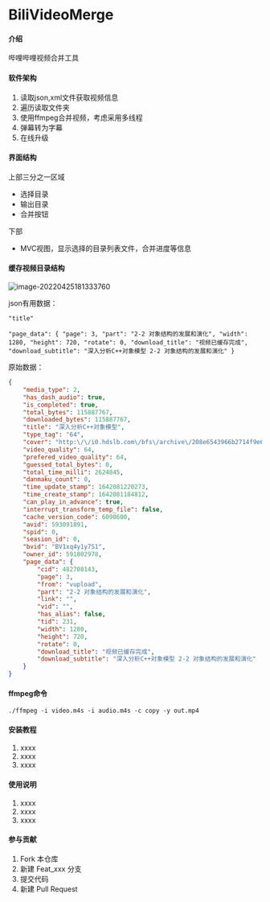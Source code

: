 # BiliVideoMerge

#### 介绍
哔哩哔哩视频合并工具

#### 软件架构

1. 读取json,xml文件获取视频信息
2. 遍历读取文件夹
3. 使用ffmpeg合并视频，考虑采用多线程
4. 弹幕转为字幕
5. 在线升级

#### 界面结构

上部三分之一区域

+ 选择目录
+ 输出目录
+ 合并按钮

下部

+ MVC视图，显示选择的目录列表文件，合并进度等信息



#### 缓存视频目录结构

![image-20220425181333760](https://gitee.com/listening2020/md_pic/raw/master/img-workpc/image-20220425181333760.png)

json有用数据：

`"title"`

`"page_data": {
        "page": 3,
        "part": "2-2 对象结构的发展和演化",
        "width": 1280,
        "height": 720,
        "rotate": 0,
        "download_title": "视频已缓存完成",
        "download_subtitle": "深入分析C++对象模型 2-2 对象结构的发展和演化"
    }`

原始数据：

```json
{
    "media_type": 2,
    "has_dash_audio": true,
    "is_completed": true,
    "total_bytes": 115887767,
    "downloaded_bytes": 115887767,
    "title": "深入分析C++对象模型",
    "type_tag": "64",
    "cover": "http:\/\/i0.hdslb.com\/bfs\/archive\/208e6543966b2714f9e64e0f5feda5477408e708.png",
    "video_quality": 64,
    "prefered_video_quality": 64,
    "guessed_total_bytes": 0,
    "total_time_milli": 2624845,
    "danmaku_count": 0,
    "time_update_stamp": 1642081220273,
    "time_create_stamp": 1642081184812,
    "can_play_in_advance": true,
    "interrupt_transform_temp_file": false,
    "cache_version_code": 6090600,
    "avid": 593091891,
    "spid": 0,
    "seasion_id": 0,
    "bvid": "BV1xq4y1y7S1",
    "owner_id": 591802978,
    "page_data": {
        "cid": 482708143,
        "page": 3,
        "from": "vupload",
        "part": "2-2 对象结构的发展和演化",
        "link": "",
        "vid": "",
        "has_alias": false,
        "tid": 231,
        "width": 1280,
        "height": 720,
        "rotate": 0,
        "download_title": "视频已缓存完成",
        "download_subtitle": "深入分析C++对象模型 2-2 对象结构的发展和演化"
    }
}
```

#### ffmpeg命令

```shell
./ffmpeg -i video.m4s -i audio.m4s -c copy -y out.mp4
```




#### 安装教程

1.  xxxx
2.  xxxx
3.  xxxx

#### 使用说明

1.  xxxx
2.  xxxx
3.  xxxx

#### 参与贡献

1.  Fork 本仓库
2.  新建 Feat_xxx 分支
3.  提交代码
4.  新建 Pull Request



